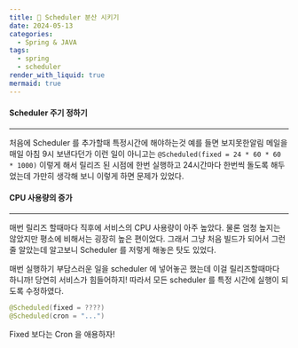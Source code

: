 ```yaml
---
title: 🎃 Scheduler 분산 시키기
date: 2024-05-13
categories:
  - Spring & JAVA
tags:
  - spring
  - scheduler
render_with_liquid: true
mermaid: true
---
```

#### Scheduler 주기 정하기
---
처음에 Scheduler 를 추가할때 특정시간에 해야하는것 예를 들면 보지못한알림 메일을 매일 아침 9시 보낸다던가 이런 일이 아니고는 `@Scheduled(fixed = 24 * 60 * 60 * 1000)` 이렇게 해서 릴리즈 된 시점에 한번 실행하고 24시간마다 한번씩 돌도록 해두었는데 가만히 생각해 보니 이렇게 하면 문제가 있었다.

#### CPU 사용량의 증가
---
매번 릴리즈 할때마다 직후에 서비스의 CPU 사용량이 아주 높았다. 물론 엄청 높지는 않았지만 평소에 비해서는 굉장히 높은 편이었다. 그래서 그냥 처음 빌드가 되어서 그런줄 알았는데 알고보니 Scheduler 를 저렇게 해놓은 탓도 있었다.

매번 실행하기 부담스러운 일을 scheduler 에 넣어놓곤 했는데 이걸 릴리즈할때마다 하니까! 당연히 서비스가 힘들어하지! 따라서 모든 scheduler 를 특정 시간에 실행이 되도록 수정하였다.

```java
@Scheduled(fixed = ????)
@Scheduled(cron = "...")
```

Fixed 보다는 Cron 을 애용하자!